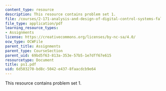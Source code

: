 ```yaml
---
content_type: resource
description: This resource contains problem set 1.
file: /courses/2-171-analysis-and-design-of-digital-control-systems-fall-2006/6d503270bd8c5042e4378faacdcb9e64_ps1.pdf
file_type: application/pdf
learning_resource_types:
- Assignments
license: https://creativecommons.org/licenses/by-nc-sa/4.0/
ocw_type: OCWFile
parent_title: Assignments
parent_type: CourseSection
parent_uid: 69bd5f63-813a-353e-57b5-1e7dff67e615
resourcetype: Document
title: ps1.pdf
uid: 6d503270-bd8c-5042-e437-8faacdcb9e64
---
```

This resource contains problem set 1.